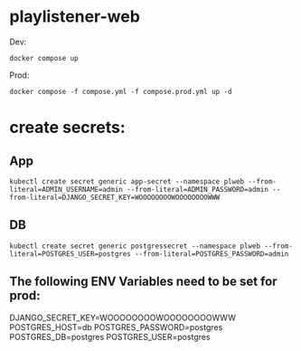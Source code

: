 # playlistener-web

Dev:
    
    docker compose up

Prod:

    docker compose -f compose.yml -f compose.prod.yml up -d
    
# create secrets:
    
## App

    kubectl create secret generic app-secret --namespace plweb --from-literal=ADMIN_USERNAME=admin --from-literal=ADMIN_PASSWORD=admin --from-literal=DJANGO_SECRET_KEY=WOOOOOOOOWOOOOOOOOWWW

## DB
    kubectl create secret generic postgressecret --namespace plweb --from-literal=POSTGRES_USER=postgres --from-literal=POSTGRES_PASSWORD=admin



## The following ENV Variables need to be set for prod:
DJANGO_SECRET_KEY=WOOOOOOOOWOOOOOOOOWWW
POSTGRES_HOST=db
POSTGRES_PASSWORD=postgres
POSTGRES_DB=postgres
POSTGRES_USER=postgres
